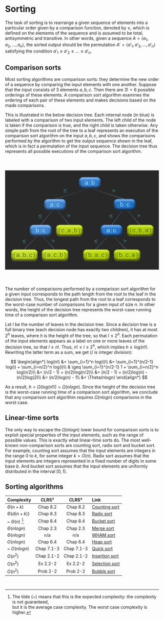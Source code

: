 # Sorting

The task of sorting is to rearrange a given sequence of elements into a particular order given by a comparison function, denoted by $\leq$, which is defined on the elements of the sequence and is assumed to be total, antisymmetric and transitive. In other words, given a sequence $A = \langle a_1, a_2, \dots, a_n \rangle$, the sorted output should be the permutation $A' = \langle a'_1, a'_2, \dots, a'_n \rangle$ satisfying the condition $a'_1 \leq a'_2 \leq \dots \leq a'_n$.

## Comparison sorts

Most sorting algorithms are comparison sorts: they determine the new order of a sequence by comparing the input elements with one another. Suppose that the input consists of $3$ elements $a, b, c$. Then there are $3! = 6$ possible orderings of these elements. A comparison sort algorithm examines the ordering of each pair of these elements and makes decisions based on the made comparisons.

This is illustrated in the below decision tree. Each internal node (in blue) is labeled with a comparison of two input elements. The left child of the node is taken if the comparison is true, and the right child is taken otherwise. Any simple path from the root of the tree to a leaf represents an execution of the comparison sort algorithm on the input $a, b, c$, and shows the comparisons performed by the algorithm to get the output sequence shown in the leaf, which is in fact a permutation of the input sequence. The decision tree thus represents all possible executions of the comparison sort algorithm.

<p align="center" width="50%">
<img src="sorting.png"
     alt="decision tree"
     style="float: left; padding-top:40px; padding-bottom:40px" />
</p><br clear="left">  

The number of comparisons performed by a comparison sort algorithm for a given input corresponds to the path length from the root to the leaf in the decision tree. Thus, the longest path from the root to a leaf corresponds to the worst-case number of comparisons for a given input of size $n$. In other words, the height of the decision tree represents the worst-case running time of a comparison sort algorithm.

Let $l$ be the number of leaves in the decision tree. Since a decision tree is a full binary tree (each decision node has exactly two children), it has at most $2^h$ leaves, where $h$ is the height of the tree, so that $l \leq 2^h$. Each permutation of the input elements appears as a label on one or more leaves of the decision tree, so that $l \geq n!$. Thus, $n! \leq l \leq 2^h$, which implies $h \geq log(n!)$. Rewriting the latter term as a sum, we get (/ is integer division):

$$
\begin{align*}
log(n!) &=  \sum_{i=1}^n log(i)\\
&= \sum_{i=1}^{n/2-1} log(i) + \sum_{i=n/2}^n log(i)\\
& \geq \sum_{i=1}^{n/2-1} 1 + \sum_{i=n/2}^n log(n/2)\\
&= (n/2 - 1) + (n/2)log(n/2)\\
&= (n/2 - 1) + (n/2)log(n) - (n/2)log(2)\\
&= (n/2)log(n) - 1\\
&= \Theta(nlogn)
\end{align*}
$$

As a result, $h = \Omega(log(n!)) = \Omega(nlogn)$. Since the height of the decision tree is the worst-case running time of a comparison sort algorithm, we conclude that any comparison sort algorithm requires $\Omega(nlogn)$ comparisons in the worst case.

## Linear-time sorts

The only way to escape the $\Omega(nlogn)$ lower bound for comparison sorts is to exploit special properties of the input elements, such as the range of possible values. This is exactly what linear-time sorts do. The most well-known non-comparison sorts are counting sort, radix sort and bucket sort. For example, counting sort assumes that the input elements are integers in the range $0$ to $k$, for some integer $k = O(n)$. Radix sort assumes that the input elements are integers represented in a fixed number of digits in some base $b$. And bucket sort assumes that the input elements are uniformly distributed in the interval $[0, 1)$.

## Sorting algorithms

| **Complexity** | **CLRS³** |  **CLRS⁴** | **Link** |
|:---|:---:|:---:|:---|
| $\Theta(n + k)$ | Chap 8.2 | Chap 8.2 | [Counting sort](https://github.com/pl3onasm/Algorithms-and-data-structures/tree/main/algorithms/sorting/counting-sort)
| $\Theta(d(n + k))$ | Chap 8.3 | Chap 8.3 | [Radix sort](https://github.com/pl3onasm/Algorithms-and-data-structures/tree/main/algorithms/sorting/radix-sort)
| ~ $\Theta(n)$ [^1] | Chap 8.4 | Chap 8.4 | [Bucket sort](https://github.com/pl3onasm/Algorithms-and-data-structures/tree/main/algorithms/sorting/bucket-sort)
| $\Theta(nlogn)$ | Chap 2.3 | Chap 2.3 |  [Merge sort](https://github.com/pl3onasm/Algorithms-and-data-structures/tree/main/algorithms/sorting/merge-sort)
| $\Theta(nlogn)$ | n/a | n/a  | [WHAM sort](https://github.com/pl3onasm/Algorithms-and-data-structures/tree/main/algorithms/sorting/wham-sort)
| $O(nlogn)$ | Chap 6.4 | Chap 6.4 |  [Heap sort](https://github.com/pl3onasm/Algorithms-and-data-structures/tree/main/algorithms/sorting/heap-sort)
| ~ $O(nlogn)$ | Chap 7.1-3 | Chap 7.1-3 | [Quick sort](https://github.com/pl3onasm/Algorithms-and-data-structures/tree/main/algorithms/sorting/quick-sort)
| $O(n^2)$ | Chap 2.1-2 | Chap 2.1-2 | [Insertion sort](https://github.com/pl3onasm/Algorithms-and-data-structures/tree/main/algorithms/sorting/insertion-sort)
| $O(n^2)$ | Ex 2.2-2 | Ex 2.2-2 | [Selection sort](https://github.com/pl3onasm/Algorithms-and-data-structures/tree/main/algorithms/sorting/selection-sort)
| $O(n^2)$ | Prob 2-2 | Prob 2-2 | [Bubble sort](https://github.com/pl3onasm/Algorithms-and-data-structures/tree/main/algorithms/sorting/bubble-sort)

&nbsp;&nbsp;

[^1]: The tilde (~) means that this is the expected complexity: the complexity is not guaranteed,  
but it is the average case complexity. The worst case complexity is higher.
